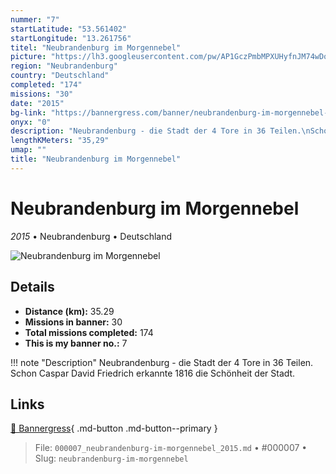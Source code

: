 ```yaml
---
nummer: "7"
startLatitude: "53.561402"
startLongitude: "13.261756"
titel: "Neubrandenburg im Morgennebel"
picture: "https://lh3.googleusercontent.com/pw/AP1GczPmbMPXUHyfnJM74wDoKNARFhcH8rcOCVLiwk10EYMnl6itxdJA1oIBNnGonL4H371Z-rKih91YQRpWP5wPazUuMhtvMwGHfezZNga2B-I9z_ss4vE3fS7RmUm73URrNaVfKuWtpL61vPrOwNRbdZQBbw"
region: "Neubrandenburg"
country: "Deutschland"
completed: "174"
missions: "30"
date: "2015"
bg-link: "https://bannergress.com/banner/neubrandenburg-im-morgennebel-f2f5"
onyx: "0"
description: "Neubrandenburg - die Stadt der 4 Tore in 36 Teilen.\nSchon Caspar David Friedrich erkannte 1816 die Schönheit der Stadt."
lengthKMeters: "35,29"
umap: ""
title: "Neubrandenburg im Morgennebel"
---
```

# Neubrandenburg im Morgennebel

*2015* • Neubrandenburg • Deutschland

![Neubrandenburg im Morgennebel](https://lh3.googleusercontent.com/pw/AP1GczPmbMPXUHyfnJM74wDoKNARFhcH8rcOCVLiwk10EYMnl6itxdJA1oIBNnGonL4H371Z-rKih91YQRpWP5wPazUuMhtvMwGHfezZNga2B-I9z_ss4vE3fS7RmUm73URrNaVfKuWtpL61vPrOwNRbdZQBbw)

## Details
- **Distance (km):** 35.29
- **Missions in banner:** 30
- **Total missions completed:** 174
- **This is my banner no.:** 7


!!! note "Description"
    Neubrandenburg - die Stadt der 4 Tore in 36 Teilen.
Schon Caspar David Friedrich erkannte 1816 die Schönheit der Stadt.



## Links
[🔗 Bannergress](https://bannergress.com/banner/neubrandenburg-im-morgennebel-f2f5){ .md-button .md-button--primary }



> File: `000007_neubrandenburg-im-morgennebel_2015.md` • #000007 • Slug: `neubrandenburg-im-morgennebel`
